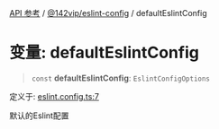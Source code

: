 [API 参考](../../../index.md) / [@142vip/eslint-config](../index.md) / defaultEslintConfig

# 变量: defaultEslintConfig

> `const` **defaultEslintConfig**: `EslintConfigOptions`

定义于: [eslint.config.ts:7](https://github.com/142vip/core-x/blob/67692efe75f30bef8a4893bf3d01dbe094be97e2/packages/eslint-config/src/eslint.config.ts#L7)

默认的Eslint配置
